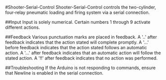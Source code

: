 #Shooter-Serial-Control
Shooter-Serial-Control controls the two-cylinder, four-relay pneumatic loading and firing system via a serial connection.

##Input
Input is solely numerical. Certain numbers 1 through 9 activate different actions.

##Feedback
Various punctuation marks are placed in feedback.
A '..' after feedback indicates that the action stated will complete promptly.
A '...' before feedback indicates that the action stated follows an automatic action.
A '...' after feedback indicates that an automatic action will follow the stated action.
A '!!' after feedback indicates that no action was performed.

##Troubleshooting
If the Arduino is not responding to commands, ensure that Newline is enabled in the serial connection.
